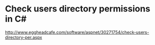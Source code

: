 <!--
id: 465640788
link: http://kevinisom.info/post/465640788/check-users-directory-permissions-in-c
slug: check-users-directory-permissions-in-c
date: Tue Mar 23 2010 02:44:54 GMT+1300 (NZDT)
raw: {"blog_name":"kevinisom","id":465640788,"post_url":"http://kevinisom.info/post/465640788/check-users-directory-permissions-in-c","slug":"check-users-directory-permissions-in-c","type":"link","date":"2010-03-22 13:44:54 GMT","timestamp":1269265494,"state":"published","format":"html","reblog_key":"SgyFzsCC","tags":[],"short_url":"http://tmblr.co/Zw68YyRmHrK","highlighted":[],"feed_item":"http://www.eggheadcafe.com/software/aspnet/30271754/check-users-directory-per.aspx","from_feed_id":"650234","note_count":0,"title":"Check users directory permissions in C#","url":"http://www.eggheadcafe.com/software/aspnet/30271754/check-users-directory-per.aspx","description":""}
publish: 2010-03-023
tags: 
title: Check users directory permissions in C#
-->


Check users directory permissions in C#
=======================================

<http://www.eggheadcafe.com/software/aspnet/30271754/check-users-directory-per.aspx>

